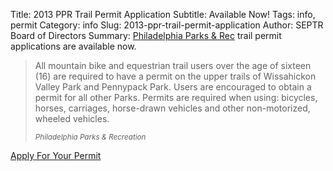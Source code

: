 Title: 2013 PPR Trail Permit Application
Subtitle: Available Now!
Tags: info, permit
Category: info
Slug: 2013-ppr-trail-permit-application
Author: SEPTR Board of Directors
Summary: [Philadelphia Parks & Rec](http://www.phila.gov/parksandrecreation/) trail permit applications are available now.

<blockquote>
<p>
All mountain bike and equestrian trail users over the age of sixteen (16) are required to have a permit on the upper trails of Wissahickon Valley Park and Pennypack Park. Users are encouraged to obtain a permit for all other Parks. Permits are required when using: bicycles, horses, carriages, horse-drawn vehicles and other non-motorized, wheeled vehicles.
</p>
<small><cite>Philadelphia Parks & Recreation</cite></small>
</blockquote>

<a href="https://events.membersolutions.com/event_detail.asp?content_id=39219"
class="btn btn-primary btn-large">Apply For Your Permit</a>
